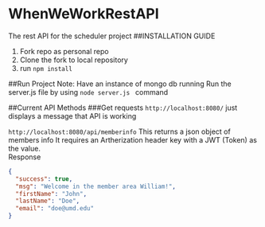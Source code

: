 # WhenWeWorkRestAPI
The rest API for the scheduler project
##INSTALLATION GUIDE
1. Fork repo as personal repo
2. Clone the fork to local repository
3. run ``` npm install ```

##Run Project
Note: Have an instance of mongo db running
Run the server.js file by using ```node server.js ``` command

##Current API Methods
###Get requests
 `http://localhost:8080/`  just displays a message that API is working


 `http://localhost:8080/api/memberinfo` This returns a json object of members info
   It requires an Artherization header key with a JWT (Token) as the value.  
   Response
   ```json
   {
     "success": true,
     "msg": "Welcome in the member area William!",
     "firstName": "John",
     "lastName": "Doe",
     "email": "doe@umd.edu"
   }
   ```
   
   
    



